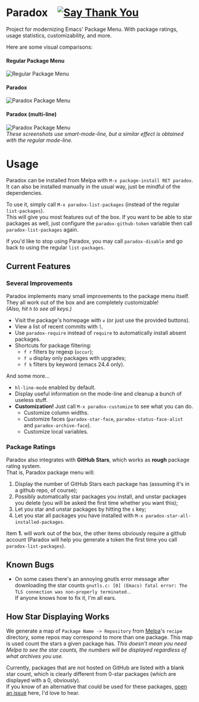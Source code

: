 Paradox    [![Say Thank You](https://img.shields.io/gratipay/Malabarba.svg)](https://gratipay.com/Malabarba/)
=======

Project for modernizing Emacs' Package Menu. With package ratings,
usage statistics, customizability, and more.

Here are some visual comparisons:

#### Regular Package Menu ####
![Regular Package Menu](https://raw.github.com/Bruce-Connor/paradox/master/before.png)

#### Paradox ####
![Paradox Package Menu](https://raw.github.com/Bruce-Connor/paradox/master/after.png)

#### Paradox (multi-line) ####
![Paradox Package Menu](https://raw.github.com/Bruce-Connor/paradox/master/multi-line.png)  
*These screenshots use smart-mode-line, but a similar effect is obtained with the regular mode-line.*

Usage
===

Paradox can be installed from Melpa with `M-x package-install RET
paradox`.  
It can also be installed manually in the usual way, just be mindful of
the dependencies.

To use it, simply call `M-x paradox-list-packages` (instead of the
regular `list-packages`).  
This will give you most features out of the box. If you want to be
able to star packages as well, just configure the
`paradox-github-token` variable then call `paradox-list-packages`
again.

If you'd like to stop using Paradox, you may call `paradox-disable`
and go back to using the regular `list-packages`.

## Current Features ##

### Several Improvements ###

Paradox implements many small improvements to the package menu
itself. They all work out of the box and are completely customizable!  
*(Also, hit `h` to see all keys.)*

* Visit the package's homepage with `v` (or just use the provided buttons).
* View a list of recent commits with `l`.
* Use `paradox-require` instead of `require` to automatically install
  absent packages.
* Shortcuts for package filtering:
    * `f r` filters by regexp (`occur`);
    * `f u` display only packages with upgrades;
    * `f k` filters by keyword (emacs 24.4 only).

And some more...
* `hl-line-mode` enabled by default.
* Display useful information on the mode-line and cleanup a bunch of
  useless stuff.
* **Customization!** Just call `M-x paradox-customize` to see what you can
  do.
    * Customize column widths.
    * Customize faces (`paradox-star-face`,
      `paradox-status-face-alist` and `paradox-archive-face`).
    * Customize local variables.


### Package Ratings ###

Paradox also integrates with
**GitHub Stars**, which works as **rough** package rating system.  
That is, Paradox package menu will:

1. Display the number of GitHub Stars each package has (assuming it's
   in a github repo, of course);
2. Possibly automatically star packages you install, and unstar
   packages you delete (you will be asked the first time whether you
   want this);
3. Let you star and unstar packages by hitting the `s` key;
4. Let you star all packages you have installed with `M-x paradox-star-all-installed-packages`.

Item **1.** will work out of the box, the other items obviously
require a github account (Paradox will help you generate a token the
first time you call `paradox-list-packages`).
  
## Known Bugs ##

* On some cases there's an annoying gnutls error message after downloading the star counts `gnutls.c: [0] (Emacs) fatal error: The TLS connection was non-properly terminated.`.  
  If anyone knows how to fix it, I'm all ears.

## How Star Displaying Works ##

We generate a map of `Package Name -> Repository` from
[Melpa](https://github.com/milkypostman/melpa.git)'s `recipe`
directory, some repos may correspond to more than one package. 
This map is used count the stars a given package has.
_This doesn't mean you need Melpa to see the star counts, the numbers
will be displayed regardless of what archives you use._

Currently, packages that are not hosted on GitHub are listed with a
blank star count, which is clearly different from 0-star packages
(which are displayed with a 0, obviously).  
If you know of an alternative that could be used for these packages,
[open an issue](https://github.com/Bruce-Connor/paradox/issues/new)
here, I'd love to hear.
